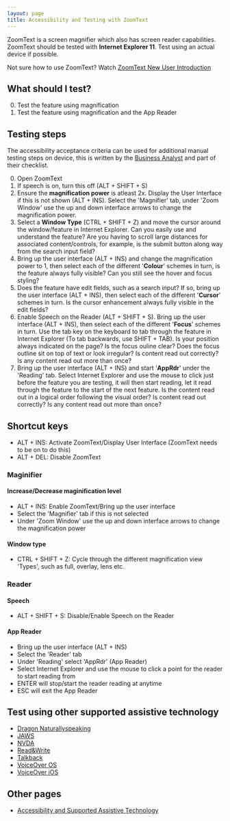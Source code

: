 ```yaml
---
layout: page
title: Accessibility and Testing with ZoomText
---
```


ZoomText is a screen magnifier which also has screen reader capabilities. ZoomText should be tested with **Internet Explorer 11**. Test using an actual device if possible. 

Not sure how to use ZoomText? Watch [ZoomText New User Introduction](https://www.youtube.com/watch?v=jqLo_OmpFmU)

## What should I test?
0. Test the feature using magnification
1. Test the feature using magnification and the App Reader 

## Testing steps

The accessibility acceptance criteria can be used for additional manual testing steps on device, this is written by the [Business Analyst](accessibility-news-and-business-analysts) and part of their checklist. 

0. Open ZoomText
1. If speech is on, turn this off (ALT + SHIFT + S)
2. Ensure the **magnification power** is atleast 2x. Display the User Interface if this is not shown (ALT + INS). Select the 'Magnifier' tab, under 'Zoom Window' use the up and down interface arrows to change the magnification power.
3. Select a **Window Type** (CTRL + SHIFT + Z) and move the cursor around the window/feature in Internet Explorer. Can you easily use and understand the feature? Are you having to scroll large distances for associated content/controls, for example, is the submit button along way from the search input field?
3. Bring up the user interface (ALT + INS) and change the magnification power to 1, then select each of the different '**Colour**' schemes in turn, is the feature always fully visible? Can you still see the hover and focus styling?
5. Does the feature have edit fields, such as a search input? If so, bring up the user interface (ALT + INS), then select each of the different '**Cursor**' schemes in turn. Is the cursor enhancement always fully visible in the edit fields?
6. Enable Speech on the Reader (ALT + SHIFT + S). Bring up the user interface (ALT + INS), then select each of the different '**Focus**' schemes in turn. Use the tab key on the keyboard to tab through the feature in Internet Explorer (To tab backwards, use SHIFT + TAB). Is your position always indicated on the page? Is the focus ouline clear? Does the focus outline sit on top of text or look irregular? Is content read out correctly? Is any content read out more than once?
7. Bring up the user interface (ALT + INS) and start '**AppRdr**' under the 'Reading' tab. Select Internet Explorer and use the mouse to click just before the feature you are testing, it will then start reading, let it read through the feature to the start of the next feature. Is the content read out in a logical order following the visual order? Is content read out correctly? Is any content read out more than once?

## Shortcut keys
* ALT + INS: Activate ZoomText/Display User Interface (ZoomText needs to be on to do this)
* ALT + DEL: Disable ZoomText

### Maginifier

#### Increase/Decrease maginification level
* ALT + INS: Enable ZoomText/Bring up the user interface 
* Select the 'Magnifier' tab if this is not selected
* Under 'Zoom Window' use the up and down interface arrows to change the magnification power

#### Window type
* CTRL + SHIFT + Z: Cycle through the different magnification view 'Types', such as full, overlay, lens etc.

### Reader

#### Speech
* ALT + SHIFT + S: Disable/Enable Speech on the Reader

#### App Reader
* Bring up the user interface (ALT + INS)
* Select the 'Reader' tab
* Under 'Reading' select 'AppRdr' (App Reader)
* Select Internet Explorer and use the mouse to click a point for the reader to start reading from
* ENTER will stop/start the reader reading at anytime
* ESC will exit the App Reader

## Test using other supported assistive technology

- [Dragon Naturallyspeaking](accessibility-and-testing-with-dragon)
- [JAWS](accessibility-and-testing-with-jaws)
- [NVDA](accessibility-and-testing-with-nvda)
- [Read&Write](accessibility-and-testing-with-read-and-write)
- [Talkback](accessibility-and-testing-with-talkback)
- [VoiceOver OS](accessibility-and-testing-with-voiceover-os)
- [VoiceOver iOS](accessibility-and-testing-with-voiceover-ios)

## Other pages

- [Accessibility and Supported Assistive Technology](accessibility-and-supported-assistive-technology)

